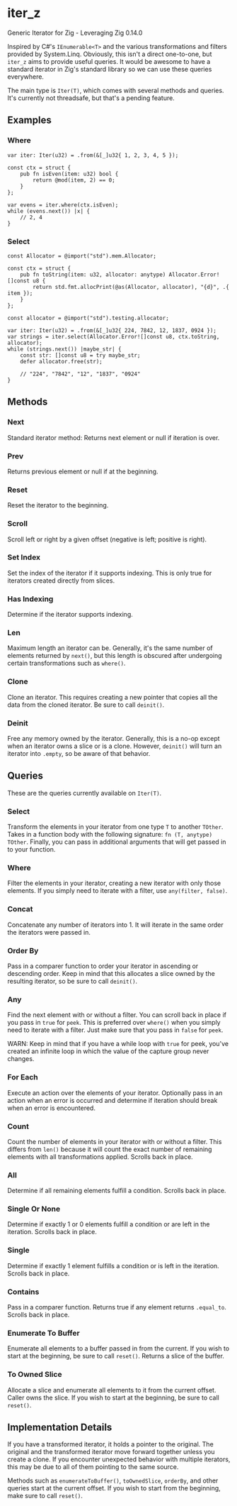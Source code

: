 # iter_z
Generic Iterator for Zig - Leveraging Zig 0.14.0

Inspired by C#'s `IEnumerable<T>` and the various transformations and filters provided by System.Linq.
Obviously, this isn't a direct one-to-one, but `iter_z` aims to provide useful queries.
It would be awesome to have a standard iterator in Zig's standard library so we can use these queries everywhere.

The main type is `Iter(T)`, which comes with several methods and queries.
It's currently not threadsafe, but that's a pending feature.

## Examples
### Where
```zig
var iter: Iter(u32) = .from(&[_]u32{ 1, 2, 3, 4, 5 });

const ctx = struct {
    pub fn isEven(item: u32) bool {
        return @mod(item, 2) == 0;
    }
};

var evens = iter.where(ctx.isEven);
while (evens.next()) |x| {
    // 2, 4
}
```

### Select
```zig
const Allocator = @import("std").mem.Allocator;

const ctx = struct {
    pub fn toString(item: u32, allocator: anytype) Allocator.Error![]const u8 {
        return std.fmt.allocPrint(@as(Allocator, allocator), "{d}", .{ item });
    }
};

const allocator = @import("std").testing.allocator;

var iter: Iter(u32) = .from(&[_]u32{ 224, 7842, 12, 1837, 0924 });
var strings = iter.select(Allocator.Error![]const u8, ctx.toString, allocator);
while (strings.next()) |maybe_str| {
    const str: []const u8 = try maybe_str;
    defer allocator.free(str);

    // "224", "7842", "12", "1837", "0924"
}
```

## Methods

### Next
Standard iterator method: Returns next element or null if iteration is over.

### Prev
Returns previous element or null if at the beginning.

### Reset
Reset the iterator to the beginning.

### Scroll
Scroll left or right by a given offset (negative is left; positive is right).

### Set Index
Set the index of the iterator if it supports indexing. This is only true for iterators created directly from slices.

### Has Indexing
Determine if the iterator supports indexing.

### Len
Maximum length an iterator can be. Generally, it's the same number of elements returned by `next()`, but this length is obscured after undergoing certain transformations such as `where()`.

### Clone
Clone an iterator. This requires creating a new pointer that copies all the data from the cloned iterator. Be sure to call `deinit()`.

### Deinit
Free any memory owned by the iterator. Generally, this is a no-op except when an iterator owns a slice or is a clone. However, `deinit()` will turn an iterator into `.empty`, so be aware of that behavior.

## Queries
These are the queries currently available on `Iter(T)`.

### Select
Transform the elements in your iterator from one type `T` to another `TOther`. Takes in a function body with the following signature: `fn (T, anytype) TOther`. Finally, you can pass in additional arguments that will get passed in to your function.

### Where
Filter the elements in your iterator, creating a new iterator with only those elements. If you simply need to iterate with a filter, use `any(filter, false)`.

### Concat
Concatenate any number of iterators into 1. It will iterate in the same order the iterators were passed in.

### Order By
Pass in a comparer function to order your iterator in ascending or descending order. Keep in mind that this allocates a slice owned by the resulting iterator, so be sure to call `deinit()`.

### Any
Find the next element with or without a filter. You can scroll back in place if you pass in `true` for `peek`. This is preferred over `where()` when you simply need to iterate with a filter. Just make sure that you pass in `false` for `peek`.

WARN: Keep in mind that if you have a while loop with `true` for peek, you've created an infinite loop in which the value of the capture group never changes.

### For Each
Execute an action over the elements of your iterator. Optionally pass in an action when an error is occurred and determine if iteration should break when an error is encountered.

### Count
Count the number of elements in your iterator with or without a filter. This differs from `len()` because it will count the exact number of remaining elements with all transformations applied. Scrolls back in place.

### All
Determine if all remaining elements fulfill a condition. Scrolls back in place.

### Single Or None
Determine if exactly 1 or 0 elements fulfill a condition or are left in the iteration. Scrolls back in place.

### Single
Determine if exactly 1 element fulfills a condition or is left in the iteration. Scrolls back in place.

### Contains
Pass in a comparer function. Returns true if any element returns `.equal_to`. Scrolls back in place.

### Enumerate To Buffer
Enumerate all elements to a buffer passed in from the current. If you wish to start at the beginning, be sure to call `reset()`. Returns a slice of the buffer.

### To Owned Slice
Allocate a slice and enumerate all elements to it from the current offset. Caller owns the slice. If you wish to start at the beginning, be sure to call `reset()`.

## Implementation Details
If you have a transformed iterator, it holds a pointer to the original. The original and the transformed iterator move forward together unless you create a clone. If you encounter unexpected behavior with multiple iterators, this may be due to all of them pointing to the same source.

Methods such as `enumerateToBuffer()`, `toOwnedSlice`, `orderBy`, and other queries start at the current offset. If you wish to start from the beginning, make sure to call `reset()`.
